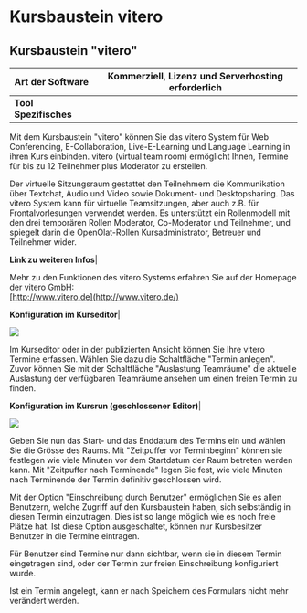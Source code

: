 # Kursbaustein vitero

## Kursbaustein "vitero"

 **Art der Software**|  Kommerziell, Lizenz und Serverhosting erforderlich  
---|---  
 **Tool Spezifisches**|

Mit dem Kursbaustein "vitero" können Sie das vitero System für Web
Conferencing, E-Collaboration, Live-E-Learning und Language Learning in ihren
Kurs einbinden. vitero (virtual team room) ermöglicht Ihnen, Termine für bis
zu 12 Teilnehmer plus Moderator zu erstellen.

Der virtuelle Sitzungsraum gestattet den Teilnehmern die Kommunikation über
Textchat, Audio und Video sowie Dokument- und Desktopsharing. Das vitero
System kann für virtuelle Teamsitzungen, aber auch z.B. für Frontalvorlesungen
verwendet werden. Es unterstützt ein Rollenmodell mit den drei temporären
Rollen Moderator, Co-Moderator und Teilnehmer, und spiegelt darin die
OpenOlat-Rollen Kursadministrator, Betreuer und Teilnehmer wider.  
  
 **Link zu weiteren Infos**|

Mehr zu den Funktionen des vitero Systems erfahren Sie auf der Homepage der
vitero GmbH:  
[http://www.vitero.de](http://www.vitero.de/)  
  
 **Konfiguration im Kurseditor**|

![](../assets/vitero_Kurseditor.png)

Im Kurseditor oder in der publizierten Ansicht können Sie Ihre vitero Termine
erfassen. Wählen Sie dazu die Schaltfläche "Termin anlegen". Zuvor können Sie
mit der Schaltfläche "Auslastung Teamräume" die aktuelle Auslastung der
verfügbaren Teamräume ansehen um einen freien Termin zu finden.  
  
 **Konfiguration im Kursrun (geschlossener Editor)**|

![](../assets/Vitero_Konfiguration.png)

Geben Sie nun das Start- und das Enddatum des Termins ein und wählen Sie die
Grösse des Raums. Mit "Zeitpuffer vor Terminbeginn" können sie festlegen wie
viele Minuten vor dem Startdatum der Raum betreten werden kann. Mit
"Zeitpuffer nach Terminende" legen Sie fest, wie viele Minuten nach Terminende
der Termin definitiv geschlossen wird.

Mit der Option "Einschreibung durch Benutzer" ermöglichen Sie es allen
Benutzern, welche Zugriff auf den Kursbaustein haben, sich selbständig in
diesen Termin einzutragen. Dies ist so lange möglich wie es noch freie Plätze
hat. Ist diese Option ausgeschaltet, können nur Kursbesitzer Benutzer in die
Termine eintragen.

Für Benutzer sind Termine nur dann sichtbar, wenn sie in diesem Termin
eingetragen sind, oder der Termin zur freien Einschreibung konfiguriert wurde.

Ist ein Termin angelegt, kann er nach Speichern des Formulars nicht mehr
verändert werden.  
  
  

  

